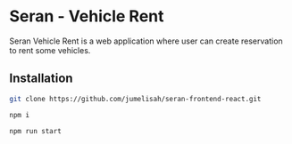 # Seran - Vehicle Rent

Seran Vehicle Rent is a web application where user can create reservation to rent some vehicles.


## Installation

```sh
git clone https://github.com/jumelisah/seran-frontend-react.git
```
```sh
npm i
```
```sh
npm run start
```

